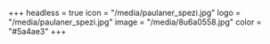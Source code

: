 +++
headless = true
icon = "/media/paulaner_spezi.jpg"
logo = "/media/paulaner_spezi.jpg"
image = "/media/8u6a0558.jpg"
color = "#5a4ae3"
+++
